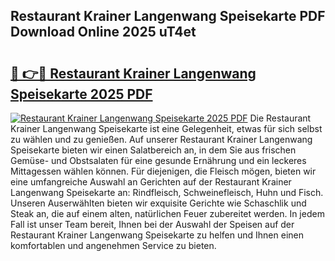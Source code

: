 ## Restaurant Krainer Langenwang Speisekarte PDF Download Online 2025 uT4et

# <h2><a href="http://gcatzvh.nevu.top/?p=Restaurant+Krainer+Langenwang+Speisekarte">🔗 👉🔴 Restaurant Krainer Langenwang Speisekarte 2025 PDF</a></h2>

[![Restaurant Krainer Langenwang Speisekarte 2025 PDF](https://i.imgur.com/dBaPXMq.png)](http://gcatzvh.nevu.top/?p=Restaurant+Krainer+Langenwang+Speisekarte)
Die Restaurant Krainer Langenwang Speisekarte ist eine Gelegenheit, etwas für sich selbst zu wählen und zu genießen. Auf unserer Restaurant Krainer Langenwang Speisekarte bieten wir einen Salatbereich an, in dem Sie aus frischen Gemüse- und Obstsalaten für eine gesunde Ernährung und ein leckeres Mittagessen wählen können. Für diejenigen, die Fleisch mögen, bieten wir eine umfangreiche Auswahl an Gerichten auf der Restaurant Krainer Langenwang Speisekarte an: Rindfleisch, Schweinefleisch, Huhn und Fisch. Unseren Auserwählten bieten wir exquisite Gerichte wie Schaschlik und Steak an, die auf einem alten, natürlichen Feuer zubereitet werden. In jedem Fall ist unser Team bereit, Ihnen bei der Auswahl der Speisen auf der Restaurant Krainer Langenwang Speisekarte zu helfen und Ihnen einen komfortablen und angenehmen Service zu bieten.

